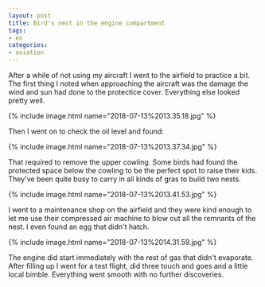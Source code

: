 ```yaml
---
layout: post
title: Bird's nest in the engine compartment
tags:
- en
categories:
- aviation
---
```

After a while of not using my aircraft I went to the airfield to practice a bit. The first thing I noted when approaching the aircraft was the damage the wind and sun had done to the protectice cover. Everything else looked pretty well.

{% include image.html name="2018-07-13%2013.35.18.jpg" %}

Then I went on to check the oil level and found:

{% include image.html name="2018-07-13%2013.37.34.jpg" %}

That required to remove the upper cowling. Some birds had found the protected space below the cowling to be the perfect spot to raise their kids. They've been quite busy to carry in all kinds of gras to build two nests.

{% include image.html name="2018-07-13%2013.41.53.jpg" %}

I went to a maintenance shop on the airfield and they were kind enough to let me use their compressed air machine to blow out all the remnants of the nest. I even found an egg that didn't hatch.

{% include image.html name="2018-07-13%2014.31.59.jpg" %}

The engine did start immediately with the rest of gas that didn't evaporate. After filling up I went for a test flight, did three touch and goes and a little local bimble. Everything went smooth with no further discoveries.
